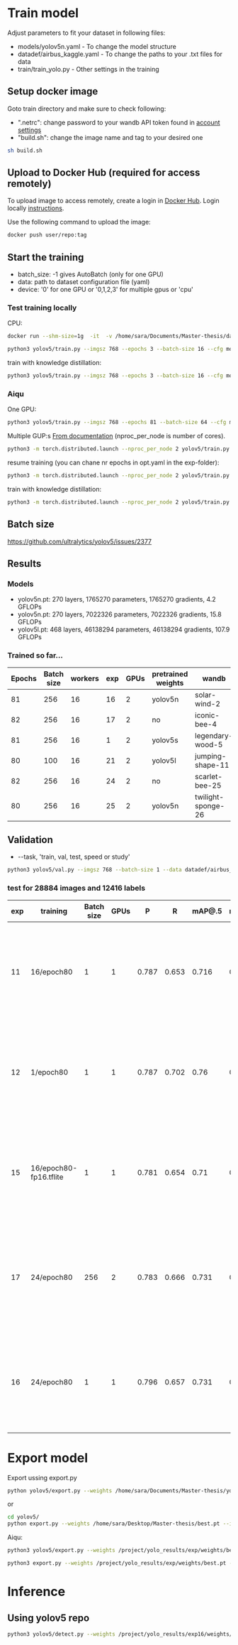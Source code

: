 # Train model 

Adjust parameters to fit your dataset in following files:
* models/yolov5n.yaml - To change the model structure
* datadef/airbus_kaggle.yaml - To change the paths to your .txt files for data
* train/train_yolo.py - Other settings in the training

## Setup docker image
Goto train directory and make sure to check following:
- ".netrc": change password to your wandb API token found in [account settings](https://wandb.ai/settings)
- "build.sh": change the image name and tag to your desired one
````bash
sh build.sh
````
## Upload to Docker Hub (required for access remotely)
To upload image to access remotely, create a login in [Docker Hub](https://hub.docker.com/). 
Login locally [instructions](https://docs.docker.com/engine/reference/commandline/login/).

Use the following command to upload the image:
````bash
docker push user/repo:tag
````

## Start the training
* batch_size: -1 gives AutoBatch (only for one GPU)
* data: path to dataset configuration file (yaml)
* device:  '0' for one GPU or '0,1,2,3' for multiple gpus or 'cpu'
### Test training locally
CPU: 
````bash
docker run --shm-size=1g  -it  -v /home/sara/Documents/Master-thesis/dataset/only_boats:/example_data sara980710/yolov5_kd_env:v1.0
````
````bash
python3 yolov5/train.py --imgsz 768 --epochs 3 --batch-size 16 --cfg models/yolov5n.yaml --data datadef/airbus_kaggle.yaml --weights yolov5n.pt --project /project/yolo_results --device cpu --workers 1
````

train with knowledge distillation:
````bash
python3 yolov5/train.py --imgsz 768 --epochs 3 --batch-size 16 --cfg models/yolov5n.yaml --data datadef/airbus_kaggle.yaml --weights yolov5n.pt --project /project/yolo_results --device cpu --workers 1 --kd_weights yolov5s.pt
````
### Aiqu
One GPU:
````bash
python3 yolov5/train.py --imgsz 768 --epochs 81 --batch-size 64 --cfg models/yolov5n.yaml --data datadef/airbus_kaggle_aiqu.yaml --weights yolov5n.pt --project /project/yolo_results --device 0 --save-period 1 
````
Multiple GUP:s [From documentation](https://docs.ultralytics.com/tutorials/multi-gpu-training/) (nproc_per_node is number of cores).
````bash
python3 -m torch.distributed.launch --nproc_per_node 2 yolov5/train.py --imgsz 768 --epochs 81 --batch-size 256 --cfg models/yolov5n.yaml --data datadef/airbus_kaggle_aiqu.yaml --weights yolov5n.pt --project /project/yolo_results --device 0,1 --save-period 10 --cache
````
resume training (you can chane nr epochs in opt.yaml in the exp-folder):
````bash
python3 -m torch.distributed.launch --nproc_per_node 2 yolov5/train.py --device 0,1 --save-period 10 --cache --resume /project/yolo_results/exp16/weights/best.pt
````
train with knowledge distillation:
````bash
python3 -m torch.distributed.launch --nproc_per_node 2 yolov5/train.py --imgsz 768 --epochs 81 --batch-size 256 --cfg models/yolov5n.yaml --data datadef/airbus_kaggle_aiqu.yaml --weights yolov5n.pt --project /project/yolo_results --device 0,1 --save-period 10 --cache --kd_weights /project/yolo_results/exp/weights/epoch80.pt
````

## Batch size
https://github.com/ultralytics/yolov5/issues/2377

## Results 
### Models
- yolov5n.pt: 270 layers, 1765270 parameters, 1765270 gradients, 4.2 GFLOPs
- yolov5n.pt: 270 layers, 7022326 parameters, 7022326 gradients, 15.8 GFLOPs
- yolov5l.pt: 468 layers, 46138294 parameters, 46138294 gradients, 107.9 GFLOPs

### Trained so far...
| Epochs  | Batch size | workers | exp | GPUs | pretrained weights | wandb |
| ------ | --------- | ------ | ---- | ------ | --| -- |
| 81  | 256  | 16 | 16  | 2 | yolov5n | solar-wind-2 |
| 82  | 256  | 16 | 17  | 2 | no | iconic-bee-4 |
| 81  | 256  | 16 | 1  | 2 | yolov5s | legendary-wood-5 |
| 80  | 100  | 16 | 21  | 2 | yolov5l | jumping-shape-11 |
| 82  | 256  | 16 | 24  | 2 | no | scarlet-bee-25 |
| 80  | 256  | 16 | 25  | 2 | yolov5n | twilight-sponge-26 |

## Validation
* --task, 'train, val, test, speed or study'
````bash
python3 yolov5/val.py --imgsz 768 --batch-size 1 --data datadef/airbus_kaggle_aiqu.yaml --weights /project/yolo_results/exp16/weights/best.pt --project /project/yolo_results_test --device 0 --task test --save-txt
````

### test for 28884 images and 12416 labels
| exp | training   | Batch size  | GPUs | P | R | mAP@.5 | mAP@.5:.95 | Speed |
| --- | ---------- | ----------  | ---- | - | - | ------ | ---------- | ----- |
| 11  | 16/epoch80 | 1     | 1 | 0.787 | 0.653 | 0.716 | 0.447 |  0.3ms pre-process, 7.1ms inference, 0.6ms NMS per image at shape (1, 3, 768, 768) |
| 12  | 1/epoch80  | 1     | 1 | 0.787 | 0.702 | 0.76 | 0.489 |  0.3ms pre-process, 8.1ms inference, 0.6ms NMS per image at shape (1, 3, 768, 768) |
| 15  | 16/epoch80-fp16.tflite  | 1     | 1 | 0.781 | 0.654 | 0.71 | 0.439 |  15.8ms pre-process, 198.9ms inference, 48.1ms NMS per image at shape (1, 3, 768, 768) |
| 17  | 24/epoch80 | 256 | 2 | 0.783 | 0.666 | 0.731  | 0.467 | 0.1ms pre-process, 0.9ms inference, 0.5ms NMS per image at shape (256, 3, 768, 768) |
| 16 | 24/epoch80 | 1 | 1 | 0.796 | 0.657 | 0.731  | 0.467 | 0.3ms pre-process, 7.1ms inference, 0.6ms NMS per image at shape (1, 3, 768, 768) |

                  

# Export model 
Export ussing export.py

````bash
python yolov5/export.py --weights /home/sara/Documents/Master-thesis/yolov5/models/yolov5n.pt --include tflite --imgsz 768
````
or
````bash
cd yolov5/
python export.py --weights /home/sara/Desktop/Master-thesis/best.pt --include onnx --imgsz 768
````

Aiqu:
````bash
python3 yolov5/export.py --weights /project/yolo_results/exp/weights/best.pt --include tflite --imgsz 768 --name somename
````
````bash
python3 export.py --weights /project/yolo_results/exp/weights/best.pt --include onnx --imgsz 768
````

# Inference 
## Using yolov5 repo
````bash
python3 yolov5/detect.py --weights /project/yolo_results/exp16/weights/epoch80-fp16.tflite --img 768 --source /data/test_v2/ --project /project/yolo_inference --device 0 --data datadef/airbus_kaggle.yaml
````
